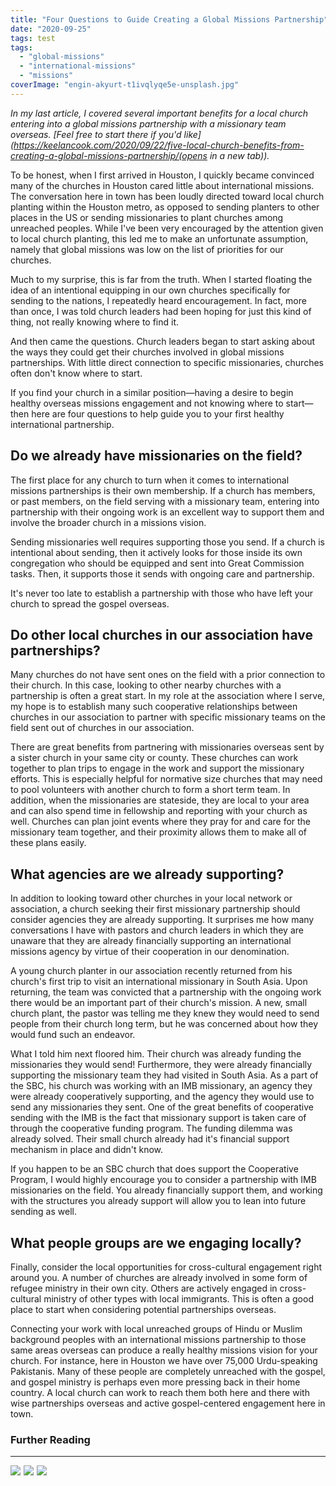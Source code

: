 ```yaml
---
title: "Four Questions to Guide Creating a Global Missions Partnership"
date: "2020-09-25"
tags: test
tags: 
  - "global-missions"
  - "international-missions"
  - "missions"
coverImage: "engin-akyurt-t1ivqlyqe5e-unsplash.jpg"
---
```


_In my last article, I covered several important benefits for a local church entering into a global missions partnership with a missionary team overseas. [Feel free to start there if you'd like](https://keelancook.com/2020/09/22/five-local-church-benefits-from-creating-a-global-missions-partnership/(opens in a new tab))._

To be honest, when I first arrived in Houston, I quickly became convinced many of the churches in Houston cared little about international missions. The conversation here in town has been loudly directed toward local church planting within the Houston metro, as opposed to sending planters to other places in the US or sending missionaries to plant churches among unreached peoples. While I've been very encouraged by the attention given to local church planting, this led me to make an unfortunate assumption, namely that global missions was low on the list of priorities for our churches.

Much to my surprise, this is far from the truth. When I started floating the idea of an intentional equipping in our own churches specifically for sending to the nations, I repeatedly heard encouragement. In fact, more than once, I was told church leaders had been hoping for just this kind of thing, not really knowing where to find it.

And then came the questions. Church leaders began to start asking about the ways they could get their churches involved in global missions partnerships. With little direct connection to specific missionaries, churches often don't know where to start.

If you find your church in a similar position—having a desire to begin healthy overseas missions engagement and not knowing where to start—then here are four questions to help guide you to your first healthy international partnership.

## Do we already have missionaries on the field?

The first place for any church to turn when it comes to international missions partnerships is their own membership. If a church has members, or past members, on the field serving with a missionary team, entering into partnership with their ongoing work is an excellent way to support them and involve the broader church in a missions vision.

Sending missionaries well requires supporting those you send. If a church is intentional about sending, then it actively looks for those inside its own congregation who should be equipped and sent into Great Commission tasks. Then, it supports those it sends with ongoing care and partnership.

It's never too late to establish a partnership with those who have left your church to spread the gospel overseas.

## Do other local churches in our association have partnerships?

Many churches do not have sent ones on the field with a prior connection to their church. In this case, looking to other nearby churches with a partnership is often a great start. In my role at the association where I serve, my hope is to establish many such cooperative relationships between churches in our association to partner with specific missionary teams on the field sent out of churches in our association.

There are great benefits from partnering with missionaries overseas sent by a sister church in your same city or county. These churches can work together to plan trips to engage in the work and support the missionary efforts. This is especially helpful for normative size churches that may need to pool volunteers with another church to form a short term team. In addition, when the missionaries are stateside, they are local to your area and can also spend time in fellowship and reporting with your church as well. Churches can plan joint events where they pray for and care for the missionary team together, and their proximity allows them to make all of these plans easily.

## What agencies are we already supporting?

In addition to looking toward other churches in your local network or association, a church seeking their first missionary partnership should consider agencies they are already supporting. It surprises me how many conversations I have with pastors and church leaders in which they are unaware that they are already financially supporting an international missions agency by virtue of their cooperation in our denomination.

A young church planter in our association recently returned from his church's first trip to visit an international missionary in South Asia. Upon returning, the team was convicted that a partnership with the ongoing work there would be an important part of their church's mission. A new, small church plant, the pastor was telling me they knew they would need to send people from their church long term, but he was concerned about how they would fund such an endeavor.

What I told him next floored him. Their church was already funding the missionaries they would send! Furthermore, they were already financially supporting the missionary team they had visited in South Asia. As a part of the SBC, his church was working with an IMB missionary, an agency they were already cooperatively supporting, and the agency they would use to send any missionaries they sent. One of the great benefits of cooperative sending with the IMB is the fact that missionary support is taken care of through the cooperative funding program. The funding dilemma was already solved. Their small church already had it's financial support mechanism in place and didn't know.

If you happen to be an SBC church that does support the Cooperative Program, I would highly encourage you to consider a partnership with IMB missionaries on the field. You already financially support them, and working with the structures you already support will allow you to lean into future sending as well.

## What people groups are we engaging locally?

Finally, consider the local opportunities for cross-cultural engagement right around you. A number of churches are already involved in some form of refugee ministry in their own city. Others are actively engaged in cross-cultural ministry of other types with local immigrants. This is often a good place to start when considering potential partnerships overseas.

Connecting your work with local unreached groups of Hindu or Muslim background peoples with an international missions partnership to those same areas overseas can produce a really healthy missions vision for your church. For instance, here in Houston we have over 75,000 Urdu-speaking Pakistanis. Many of these people are completely unreached with the gospel, and gospel ministry is perhaps even more pressing back in their home country. A local church can work to reach them both here and there with wise partnerships overseas and active gospel-centered engagement here in town.

### Further Reading

* * *
<p float=left>
<a href="https://www.amazon.com/Together-Gods-Mission-Cooperate-Commission-ebook/dp/B078V1Z2X1?crid=2H5WKU3UUCEDE&dchild=1&keywords=together+on+god%27s+mission&qid=1600510046&s=digital-text&sprefix=together+on+God%27%2Cdigital-text%2C185&sr=1-2&linkCode=li3&tag=keelancook-20&linkId=8170c9dab653ed198c2a1279563e471c&language=en_US&ref_=as_li_ss_il" target="_blank"><img border="0" src="//ws-na.amazon-adsystem.com/widgets/q?_encoding=UTF8&ASIN=B078V1Z2X1&Format=_SL250_&ID=AsinImage&MarketPlace=US&ServiceVersion=20070822&WS=1&tag=keelancook-20&language=en_US" ></a><img src="https://ir-na.amazon-adsystem.com/e/ir?t=keelancook-20&language=en_US&l=li3&o=1&a=B078V1Z2X1" width="1" height="1" border="0" alt="" style="border:none !important; margin:0px !important;" />
<a href="https://www.amazon.com/Am-Going-Dr-Daniel-Akin-ebook/dp/B01LYLZ0HV?dchild=1&keywords=I+am+going&qid=1600510076&s=digital-text&sr=1-2&linkCode=li3&tag=keelancook-20&linkId=d6b797ca1ce08f2c03ee0ed1b461dff1&language=en_US&ref_=as_li_ss_il" target="_blank"><img border="0" src="//ws-na.amazon-adsystem.com/widgets/q?_encoding=UTF8&ASIN=B01LYLZ0HV&Format=_SL250_&ID=AsinImage&MarketPlace=US&ServiceVersion=20070822&WS=1&tag=keelancook-20&language=en_US" ></a><img src="https://ir-na.amazon-adsystem.com/e/ir?t=keelancook-20&language=en_US&l=li3&o=1&a=B01LYLZ0HV" width="1" height="1" border="0" alt="" style="border:none !important; margin:0px !important;" />
<a href="https://www.amazon.com/Insanity-God-Story-Faith-Resurrected-ebook/dp/B00C531UFE?dchild=1&keywords=Insanity+of+God&qid=1600510146&s=digital-text&sr=1-2&linkCode=li3&tag=keelancook-20&linkId=d6dde584efcb5c9e46f0bb259a59aed2&language=en_US&ref_=as_li_ss_il" target="_blank"><img border="0" src="//ws-na.amazon-adsystem.com/widgets/q?_encoding=UTF8&ASIN=B00C531UFE&Format=_SL250_&ID=AsinImage&MarketPlace=US&ServiceVersion=20070822&WS=1&tag=keelancook-20&language=en_US" ></a><img src="https://ir-na.amazon-adsystem.com/e/ir?t=keelancook-20&language=en_US&l=li3&o=1&a=B00C531UFE" width="1" height="1" border="0" alt="" style="border:none !important; margin:0px !important;" />
</p>